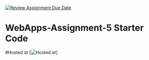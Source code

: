 [![Review Assignment Due Date](https://classroom.github.com/assets/deadline-readme-button-24ddc0f5d75046c5622901739e7c5dd533143b0c8e959d652212380cedb1ea36.svg)](https://classroom.github.com/a/7kKA03Up)
# WebApps-Assignment-5 Starter Code
#Hosted at
[![ Hosted at](https://github.com/44-563-WebApps-F23/44563-webapps-f23-assignment5-S567006.git)]
